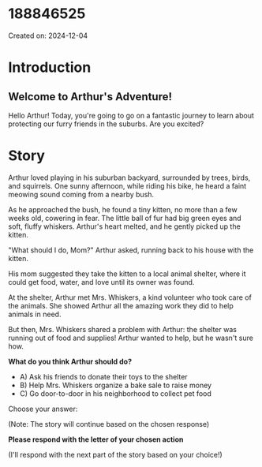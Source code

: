 # 188846525

Created on: 2024-12-04

**Introduction**
================

**Welcome to Arthur's Adventure!**
--------------------------------

Hello Arthur! Today, you're going to go on a fantastic journey to learn about protecting our furry friends in the suburbs. Are you excited?

**Story**
=========

Arthur loved playing in his suburban backyard, surrounded by trees, birds, and squirrels. One sunny afternoon, while riding his bike, he heard a faint meowing sound coming from a nearby bush.

As he approached the bush, he found a tiny kitten, no more than a few weeks old, cowering in fear. The little ball of fur had big green eyes and soft, fluffy whiskers. Arthur's heart melted, and he gently picked up the kitten.

"What should I do, Mom?" Arthur asked, running back to his house with the kitten.

His mom suggested they take the kitten to a local animal shelter, where it could get food, water, and love until its owner was found.

At the shelter, Arthur met Mrs. Whiskers, a kind volunteer who took care of the animals. She showed Arthur all the amazing work they did to help animals in need.

But then, Mrs. Whiskers shared a problem with Arthur: the shelter was running out of food and supplies! Arthur wanted to help, but he wasn't sure how.

**What do you think Arthur should do?**

* A) Ask his friends to donate their toys to the shelter
* B) Help Mrs. Whiskers organize a bake sale to raise money
* C) Go door-to-door in his neighborhood to collect pet food

Choose your answer:

(Note: The story will continue based on the chosen response)

**Please respond with the letter of your chosen action**

(I'll respond with the next part of the story based on your choice!)